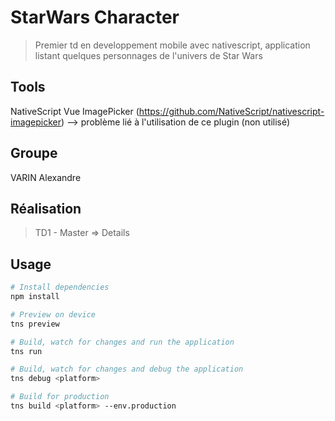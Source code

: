 # StarWars Character

> Premier td en developpement mobile avec nativescript, application
> listant quelques personnages de l'univers de Star Wars

## Tools
NativeScript Vue
ImagePicker (https://github.com/NativeScript/nativescript-imagepicker) --> problème lié à l'utilisation de ce plugin (non utilisé)

## Groupe
VARIN Alexandre

## Réalisation
> TD1 - Master => Details

## Usage

``` bash
# Install dependencies
npm install

# Preview on device
tns preview

# Build, watch for changes and run the application
tns run

# Build, watch for changes and debug the application
tns debug <platform>

# Build for production
tns build <platform> --env.production

```


